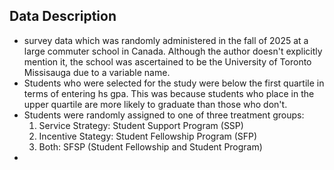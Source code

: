 ## Data Description
- survey data which was randomly administered in the fall of 2025 at a large commuter school in Canada. Although the author doesn't explicitly mention it, the school was ascertained to be the University of Toronto Missisauga due to a variable name.
- Students who were selected for the study were below the first quartile in terms of entering hs gpa. This was because students who place in the upper quartile are more likely to graduate than those who don't.
- Students were randomly assigned to one of three treatment groups:
  1) Service Strategy: Student Support Program (SSP)
  2) Incentive Stategy: Student Fellowship Program (SFP)
  3) Both: SFSP (Student Fellowship and Student Program)
- 
